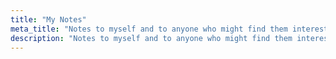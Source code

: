 ```yaml
---
title: "My Notes"
meta_title: "Notes to myself and to anyone who might find them interesting"
description: "Notes to myself and to anyone who might find them interesting"
---
```

